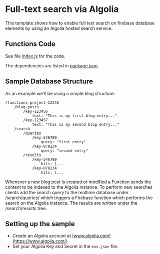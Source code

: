 # Full-text search via Algolia

This template shows how to enable full text search on firebase database elements by using an Algolia hosted search service.

## Functions Code

See file [index.js](functions/index.js) for the code.

The dependencies are listed in [package.json](functions/package.json).

## Sample Database Structure

As an example we'll be using a simple blog structure:

```
/functions-project-12345
    /blog-posts
        /key-123456
            text: "This is my first blog entry..."
        /key-123457
            text: "This is my second blog entry..."
    /search
        /queries
            /key-546789
                query: "first entry"
            /key-078234
                query: "second entry"
        /results
            /key-546789
                hits: [...
            /key-078234
                hits: [...
```

Whenever a new blog post is created or modified a Function sends the content to be indexed to the Algolia instance.
To perform new searches clients add the search query to the realtime database under /search/queries/ which triggers a
Firebase function which performs the search on the Algolia instance. The results are written under the /search/results
tree.

## Setting up the sample

- Create an Algolia account at [www.algolia.com](https://www.algolia.com/)
- Set your Algolia Key and Secret in the `env.json` file.
